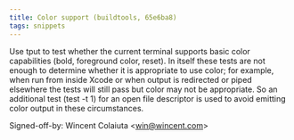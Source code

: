 ```yaml
---
title: Color support (buildtools, 65e6ba8)
tags: snippets
---
```


Use tput to test whether the current terminal supports basic color capabilities (bold, foreground color, reset). In itself these tests are not enough to determine whether it is appropriate to use color; for example, when run from inside Xcode or when output is redirected or piped elsewhere the tests will still pass but color may not be appropriate. So an additional test (test -t 1) for an open file descriptor is used to avoid emitting color output in these circumstances.

Signed-off-by: Wincent Colaiuta &lt;win@wincent.com&gt;
